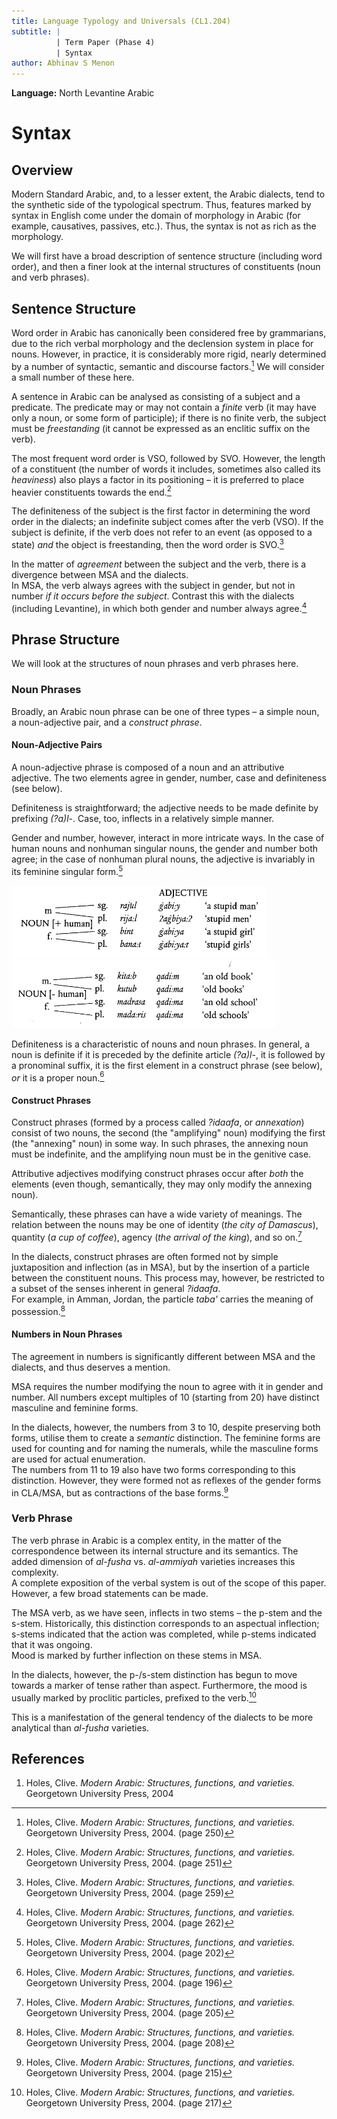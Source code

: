 ```yaml
---
title: Language Typology and Universals (CL1.204)
subtitle: |
          | Term Paper (Phase 4)
          | Syntax
author: Abhinav S Menon
---
```


**Language:** North Levantine Arabic

# Syntax
## Overview
Modern Standard Arabic, and, to a lesser extent, the Arabic dialects, tend to the synthetic side of the typological spectrum. Thus, features marked by syntax in English come under the domain of morphology in Arabic (for example, causatives, passives, etc.). Thus, the syntax is not as rich as the morphology.  

We will first have a broad description of sentence structure (including word order), and then a finer look at the internal structures of constituents (noun and verb phrases).

## Sentence Structure
Word order in Arabic has canonically been considered free by grammarians, due to the rich verbal morphology and the declension system in place for nouns. However, in practice, it is considerably more rigid, nearly determined by a number of syntactic, semantic and discourse factors.[^1] We will consider a small number of these here.  

[^1]: Holes, Clive. *Modern Arabic: Structures, functions, and varieties.* Georgetown University Press, 2004. (page 250)

A sentence in Arabic can be analysed as consisting of a subject and a predicate. The predicate may or may not contain a *finite* verb (it may have only a noun, or some form of participle); if there is no finite verb, the subject must be *freestanding* (it cannot be expressed as an enclitic suffix on the verb).  

The most frequent word order is VSO, followed by SVO. However, the length of a constituent (the number of words it includes, sometimes also called its *heaviness*) also plays a factor in its positioning – it is preferred to place heavier constituents towards the end.[^2]  

[^2]: Holes, Clive. *Modern Arabic: Structures, functions, and varieties.* Georgetown University Press, 2004. (page 251)

The definiteness of the subject is the first factor in determining the word order in the dialects; an indefinite subject comes after the verb (VSO). If the subject is definite, if the verb does not refer to an event (as opposed to a state) *and* the object is freestanding, then the word order is SVO.[^3]  

[^3]: Holes, Clive. *Modern Arabic: Structures, functions, and varieties.* Georgetown University Press, 2004. (page 259)

In the matter of *agreement* between the subject and the verb, there is a divergence between MSA and the dialects.  
In MSA, the verb always agrees with the subject in gender, but not in number *if it occurs before the subject*. Contrast this with the dialects (including Levantine), in which both gender and number always agree.[^4]

[^4]: Holes, Clive. *Modern Arabic: Structures, functions, and varieties.* Georgetown University Press, 2004. (page 262)

## Phrase Structure
We will look at the structures of noun phrases and verb phrases here.

### Noun Phrases
Broadly, an Arabic noun phrase can be one of three types – a simple noun, a noun-adjective pair, and a *construct phrase*.

#### Noun-Adjective Pairs
A noun-adjective phrase is composed of a noun and an attributive adjective. The two elements agree in gender, number, case and definiteness (see below).  

Definiteness is straightforward; the adjective needs to be made definite by prefixing *(?a)l-*. Case, too, inflects in a relatively simple manner.  

Gender and number, however, interact in more intricate ways. In the case of human nouns and nonhuman singular nouns, the gender and number both agree; in the case of nonhuman plural nouns, the adjective is invariably in its feminine singular form.[^5]

[^5]: Holes, Clive. *Modern Arabic: Structures, functions, and varieties.* Georgetown University Press, 2004. (page 202)

![Agreement for Human Nouns](hum.png)
![Agreement for Nonhuman Nouns](nhum.png)

Definiteness is a characteristic of nouns and noun phrases. In general, a noun is definite if it is preceded by the definite article *(?a)l-*, it is followed by a pronominal suffix, it is the first element in a construct phrase (see below), *or* it is a proper noun.[^6]

[^6]: Holes, Clive. *Modern Arabic: Structures, functions, and varieties.* Georgetown University Press, 2004. (page 196)

#### Construct Phrases
Construct phrases (formed by a process called *?idaafa*, or *annexation*) consist of two nouns, the second (the "amplifying" noun) modifying the first (the "annexing" noun) in some way. In such phrases, the annexing noun must be indefinite, and the amplifying noun must be in the genitive case.  

Attributive adjectives modifying construct phrases occur after *both* the elements (even though, semantically, they may only modify the annexing noun).  

Semantically, these phrases can have a wide variety of meanings. The relation between the nouns may be one of identity (*the city of Damascus*), quantity (*a cup of coffee*), agency (*the arrival of the king*), and so on.[^7]  

[^7]: Holes, Clive. *Modern Arabic: Structures, functions, and varieties.* Georgetown University Press, 2004. (page 205) 

In the dialects, construct phrases are often formed not by simple juxtaposition and inflection (as in MSA), but by the insertion of a particle between the constituent nouns. This process may, however, be restricted to a subset of the senses inherent in general *?idaafa*.  
For example, in Amman, Jordan, the particle *taba'* carries the meaning of possession.[^8]

[^8]: Holes, Clive. *Modern Arabic: Structures, functions, and varieties.* Georgetown University Press, 2004. (page 208)

#### Numbers in Noun Phrases
The agreement in numbers is significantly different between MSA and the dialects, and thus deserves a mention.  

MSA requires the number modifying the noun to agree with it in gender and number. All numbers except multiples of 10 (starting from 20) have distinct masculine and feminine forms.  

In the dialects, however, the numbers from 3 to 10, despite preserving both forms, utilise them to create a *semantic* distinction. The feminine forms are used for counting and for naming the numerals, while the masculine forms are used for actual enumeration.  
The numbers from 11 to 19 also have two forms corresponding to this distinction. However, they were formed not as reflexes of the gender forms in CLA/MSA, but as contractions of the base forms.[^9]

[^9]: Holes, Clive. *Modern Arabic: Structures, functions, and varieties.* Georgetown University Press, 2004. (page 215)

### Verb Phrase
The verb phrase in Arabic is a complex entity, in the matter of the correspondence between its internal structure and its semantics. The added dimension of *al-fusha* vs. *al-ammiyah* varieties increases this complexity.  
A complete exposition of the verbal system is out of the scope of this paper. However, a few broad statements can be made.  

The MSA verb, as we have seen, inflects in two stems – the p-stem and the s-stem. Historically, this distinction corresponds to an aspectual inflection; s-stems indicated that the action was completed, while p-stems indicated that it was ongoing.  
Mood is marked by further inflection on these stems in MSA.  

In the dialects, however, the p-/s-stem distinction has begun to move towards a marker of tense rather than aspect. Furthermore, the mood is usually marked by proclitic particles, prefixed to the verb.[^10]

[^10]: Holes, Clive. *Modern Arabic: Structures, functions, and varieties.* Georgetown University Press, 2004. (page 217)

This is a manifestation of the general tendency of the dialects to be more analytical than *al-fusha* varieties.

## References
1. Holes, Clive. *Modern Arabic: Structures, functions, and varieties.* Georgetown University Press, 2004
